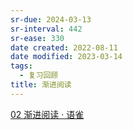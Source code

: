 ```yaml
---
sr-due: 2024-03-13
sr-interval: 442
sr-ease: 330
date created: 2022-08-11
date modified: 2023-03-14
tags:
  - 复习回顾
title: 渐进阅读
---
```


[02 渐进阅读 · 语雀](https://www.yuque.com/supermemo/wiki/incremental_reading)

